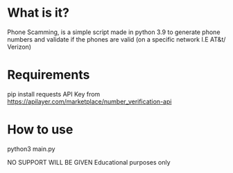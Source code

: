 # What is it?
Phone Scamming, is a simple script made in python 3.9
to generate phone numbers and validate if the phones are valid (on a specific network I.E AT&t/ Verizon)

# Requirements
pip install requests
API Key from
https://apilayer.com/marketplace/number_verification-api

# How to use
python3 main.py

NO SUPPORT WILL BE GIVEN
Educational purposes only
